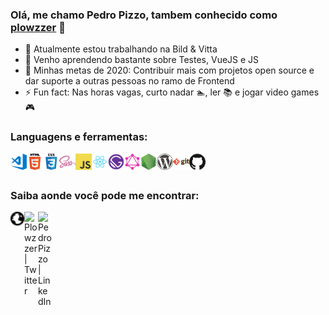 ### Olá, me chamo Pedro Pizzo, tambem conhecido como [plowzzer][website] 👋

- 🔭 Atualmente estou trabalhando na Bild & Vitta
- 🌱 Venho aprendendo bastante sobre Testes, VueJS e JS
- 🥅 Minhas metas de 2020: Contribuir mais com projetos open source e dar suporte a outras pessoas no ramo de Frontend
- ⚡ Fun fact: Nas horas vagas, curto nadar 🏊, ler 📚 e jogar video games 🎮

### Languagens e ferramentas:

[<img align="left" alt="Visual Studio Code" width="26px" src="https://raw.githubusercontent.com/github/explore/80688e429a7d4ef2fca1e82350fe8e3517d3494d/topics/visual-studio-code/visual-studio-code.png" />][website]
[<img align="left" alt="HTML5" width="26px" src="https://raw.githubusercontent.com/github/explore/80688e429a7d4ef2fca1e82350fe8e3517d3494d/topics/html/html.png" />][website]
[<img align="left" alt="CSS3" width="26px" src="https://raw.githubusercontent.com/github/explore/80688e429a7d4ef2fca1e82350fe8e3517d3494d/topics/css/css.png" />][website]
[<img align="left" alt="Sass" width="26px" src="https://raw.githubusercontent.com/github/explore/80688e429a7d4ef2fca1e82350fe8e3517d3494d/topics/sass/sass.png" />][website]
[<img align="left" alt="JavaScript" width="26px" src="https://raw.githubusercontent.com/github/explore/80688e429a7d4ef2fca1e82350fe8e3517d3494d/topics/javascript/javascript.png" />][website]
[<img align="left" alt="React" width="26px" src="https://raw.githubusercontent.com/github/explore/80688e429a7d4ef2fca1e82350fe8e3517d3494d/topics/react/react.png" />][website]
[<img align="left" alt="Gatsby" width="26px" src="https://raw.githubusercontent.com/github/explore/e94815998e4e0713912fed477a1f346ec04c3da2/topics/gatsby/gatsby.png" />][website]
[<img align="left" alt="GraphQL" width="26px" src="https://raw.githubusercontent.com/github/explore/80688e429a7d4ef2fca1e82350fe8e3517d3494d/topics/graphql/graphql.png" />][website]
[<img align="left" alt="Node.js" width="26px" src="https://raw.githubusercontent.com/github/explore/80688e429a7d4ef2fca1e82350fe8e3517d3494d/topics/nodejs/nodejs.png" />][website]
[<img align="left" alt="Wordpress" width="26px" src="https://raw.githubusercontent.com/github/explore/80688e429a7d4ef2fca1e82350fe8e3517d3494d/topics/wordpress/wordpress.png" />][website]
[<img align="left" alt="Git" width="26px" src="https://raw.githubusercontent.com/github/explore/80688e429a7d4ef2fca1e82350fe8e3517d3494d/topics/git/git.png" />][website]
[<img align="left" alt="GitHub" width="26px" src="https://raw.githubusercontent.com/github/explore/78df643247d429f6cc873026c0622819ad797942/topics/github/github.png" />][website]

<br />
<br />

### Saiba aonde você pode me encontrar:

[<img align="left" alt="Website Pedro" width="22px" src="https://raw.githubusercontent.com/iconic/open-iconic/master/svg/globe.svg" />][website]
[<img align="left" alt="Plowzzer | Twitter" width="22px" src="https://cdn.jsdelivr.net/npm/simple-icons@v3/icons/twitter.svg" />][twitter]
[<img align="left" alt="Pedro Pizzo | LinkedIn" width="22px" src="https://cdn.jsdelivr.net/npm/simple-icons@v3/icons/linkedin.svg" />][linkedin]

[website]: https://pedropizzo.com
[twitter]: https://twitter.com/plowzzer
[youtube]: https://youtube.com/plowzzer
[instagram]: https://instagram.com/plowzzer
[linkedin]: https://linkedin.com/in/plowzzer

